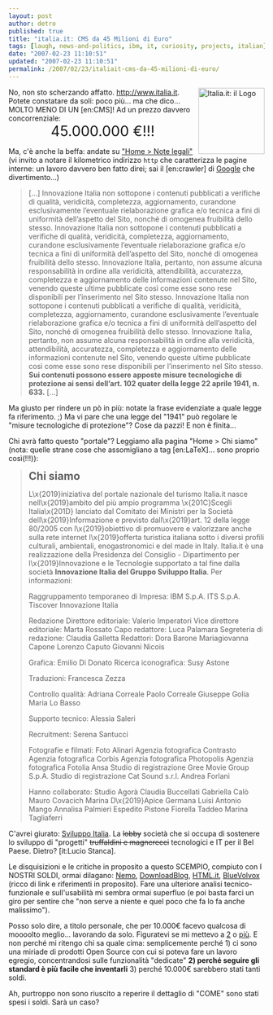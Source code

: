 ```yaml
---
layout: post
author: detro
published: true
title: "italia.it: CMS da 45 Milioni di Euro"
tags: [laugh, news-and-politics, ibm, it, curiosity, projects, italian]
date: "2007-02-23 11:10:51"
updated: "2007-02-23 11:10:51"
permalink: /2007/02/23/italiait-cms-da-45-milioni-di-euro/
---
```


<img src="http://static.zooomr.com/images/756997_72bd63d418_m.jpg" alt="Italia.it: il Logo" align="right" width="130" />
No, non sto scherzando affatto. <a href="http://www.italia.it">http://www.italia.it</a>. Potete constatare da soli: poco più... ma che dico... MOLTO MENO DI UN [en:CMS]! Ad un prezzo davvero concorrenziale:
<div align="center"><span style="font-size: 2em; ">45.000.000 €!!!</span></div>

Ma, c'è anche la beffa: andate su <a href="http://www.italia.it:80/wps/portal/!ut/p/kcxml/04_Sj9SPykssy0xPLMnMz0vM0Y_QjzKLN4j3MgLJgFjGpvqRqCKOcIEgfW99X4_83FT9AP2C3NCIckdHRQA5fiw7/delta/base64xml/L0lDU0lKQ1RPN29na21BISEvb0VvUUFBSVFnakZJQUFRaENFSVFqR0VBLzRKRmlDbzBlaDFpY29uUVZHaGQtc0lRIS83XzBfMUw2LzE!?PC_7_0_1L6_WCM_CONTEXT=/wps/wcm/connect/Portale+del+Turismo/Note+legali/">"Home > Note legali"</a> (vi invito a notare il kilometrico indirizzo <code>http</code> che caratterizza le pagine interne: un lavoro davvero ben fatto direi; sai il [en:crawler] di <a href="http://www.google.com">Google</a> che divertimento...)
<blockquote>
[...]
Innovazione Italia non sottopone i contenuti pubblicati a verifiche di qualità, veridicità, completezza, aggiornamento, curandone esclusivamente l’eventuale rielaborazione grafica e/o tecnica a fini di uniformità dell’aspetto del Sito, nonché di omogenea fruibilità dello stesso. Innovazione Italia non sottopone i contenuti pubblicati a verifiche di qualità, veridicità, completezza, aggiornamento, curandone esclusivamente l’eventuale rielaborazione grafica e/o tecnica a fini di uniformità dell’aspetto del Sito, nonché di omogenea fruibilità dello stesso. Innovazione Italia, pertanto, non assume alcuna responsabilità in ordine alla veridicità, attendibilità, accuratezza, completezza e aggiornamento delle informazioni contenute nel Sito, venendo queste ultime pubblicate così come esse sono rese disponibili per l’inserimento nel Sito stesso. Innovazione Italia non sottopone i contenuti pubblicati a verifiche di qualità, veridicità, completezza, aggiornamento, curandone esclusivamente l’eventuale rielaborazione grafica e/o tecnica a fini di uniformità dell’aspetto del Sito, nonché di omogenea fruibilità dello stesso. Innovazione Italia, pertanto, non assume alcuna responsabilità in ordine alla veridicità, attendibilità, accuratezza, completezza e aggiornamento delle informazioni contenute nel Sito, venendo queste ultime pubblicate così come esse sono rese disponibili per l’inserimento nel Sito stesso. 
<strong>Sui contenuti possono essere apposte misure tecnologiche di protezione ai sensi dell’art. 102 quater della legge 22 aprile 1941, n. 633.</strong> 
[...]
</blockquote>

Ma giusto per rindere un pò in più: notate la frase evidenziate a quale legge fa riferimento. ;) Ma vi pare che una legge del "1941" può regolare le "misure tecnologiche di protezione"? Cose da pazzi!
E non è finita... <!--more-->

Chi avrà fatto questo "portale"? Leggiamo alla pagina "Home > Chi siamo" (nota: quelle strane cose che assomigliano a tag [en:LaTeX]... sono proprio così(!!!)):
<blockquote>
<strong style="font-size: 1.5em; ">Chi siamo</strong>

L\x{2019}iniziativa del portale nazionale del turismo Italia.it nasce nell\x{2019}ambito del più ampio programma \x{201C}Scegli Italia\x{201D} lanciato dal Comitato dei Ministri per la Società dell\x{2019}Informazione e previsto dall\x{2019}art. 12 della legge 80/2005 con l\x{2019}obiettivo di promuovere e valorizzare anche sulla rete internet l\x{2019}offerta turistica italiana sotto i diversi profili culturali, ambientali, enogastronomici e del made in Italy.
Italia.it è una realizzazione della Presidenza del Consiglio - Dipartimento per l\x{2019}Innovazione e le Tecnologie supportato a tal fine dalla società <strong>Innovazione Italia del Gruppo Sviluppo Italia</strong>.
Per informazioni: 

Raggruppamento temporaneo di Impresa:
IBM S.p.A.
ITS S.p.A.
Tiscover
Innovazione Italia

Redazione
Direttore editoriale: Valerio Imperatori
Vice direttore editoriale: Marta Rossato
Capo redattore: Luca Palamara
Segreteria di redazione: Claudia Galletta
Redattori:
Dora Barone
Mariagiovanna Capone
Lorenzo Caputo
Giovanni Nicois

Grafica: Emilio Di Donato
Ricerca iconografica: Susy Astone

Traduzioni: Francesca Zezza

Controllo qualità:
Adriana Correale
Paolo Correale
Giuseppe Golia
Maria Lo Basso

Supporto tecnico:
Alessia Saleri

Recruitment: Serena Santucci

Fotografie e filmati:
Foto Alinari
Agenzia fotografica Contrasto
Agenzia fotografica Corbis
Agenzia fotografica Photopolis
Agenzia fotografica Fotolia
Ansa
Studio di registrazione Gree Movie Group S.p.A.
Studio di registrazione Cat Sound s.r.l.
Andrea Forlani

Hanno collaborato:
Studio Agorà
Claudia Buccellati
Gabriella Calò
Mauro Covacich
Marina D\x{2019}Apice
Germana Luisi
Antonio Mango
Annalisa Palmieri
Espedito Pistone
Fiorella Taddeo
Marina Tagliaferri
</blockquote>

C'avrei giurato: <a href="http://www.sviluppoitalia.it/">Sviluppo Italia</a>. La <del datetime="2007-02-22T23:00:54+00:00">lobby</del> società che si occupa di sostenere lo sviluppo di "progetti" <del datetime="2007-02-22T23:00:54+00:00">truffaldini e magnerecci</del> tecnologici e IT per il Bel Paese. Dietro? [it:Lucio Stanca].

Le disquisizioni e le critiche in proposito a questo SCEMPIO, compiuto con I NOSTRI SOLDI, ormai dilagano: <a href="http://blog.neminis.org/il-portale-italiait.html">Nemo</a>, <a href="http://www.downloadblog.it/post/3519/italiait">DownloadBlog</a>, <a href="http://cerca.html.it/cgi-bin/cerca.cgi?q=italia.it&sp00=off&trova=Trova&gr=off">HTML.it</a>, <a href="http://www.bluevolvox.net/2007/02/il-portale-italia-it">BlueVolvox</a> (ricco di link e riferimenti in proposito). Fare una ulteriore analisi tecnico-funzionale e sull'usabilità mi sembra ormai superfluo (e poi basta farci un giro per sentire che "non serve a niente e quel poco che fa lo fa anche malissimo").

Posso solo dire, a titolo personale, che per 10.000€ facevo qualcosa di moooolto meglio... lavorando da solo. Figuratevi se mi mettevo a <a href="http://blog.neminis.org/">2</a> o <a href="http://alhandra.wordpress.com/">più</a>. E non perché mi ritengo chi sa quale cima: semplicemente perché 1) ci sono una miriade di prodotti Open Source con cui si poteva fare un lavoro egregio, concentrandosi sulle funzionalità "dedicate" <strong>2) perché seguire gli standard è più facile che inventarli</strong> 3) perché 10.000€ sarebbero stati tanti soldi.

Ah, purtroppo non sono riuscito a reperire il dettaglio di "COME" sono stati spesi i soldi. Sarà un caso?
